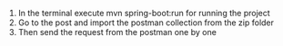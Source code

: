 1. In the terminal execute mvn spring-boot:run for running the project
2. Go to the post and import the postman collection from the zip folder
3. Then send the request from the postman one by one